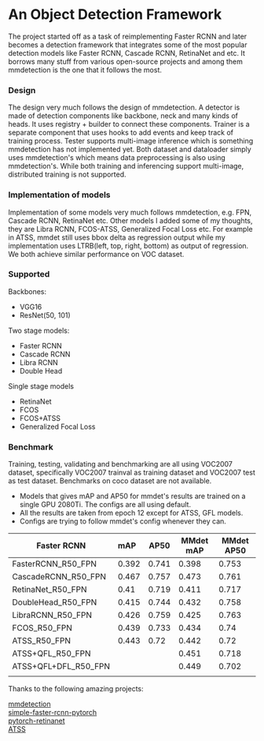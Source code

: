 # An Object Detection Framework
The project started off as a task of reimplementing Faster RCNN and later becomes a detection framework that integrates some of the most popular detection models like Faster RCNN, Cascade RCNN, RetinaNet and etc. It borrows many stuff from various open-source projects and among them mmdetection is the one that it follows the most.



### Design

The design very much follows the design of mmdetection. A detector is made of detection  components like backbone, neck and many kinds of heads. It uses registry + builder to connect these components. Trainer is a separate component that uses hooks to add events and keep track of training process. Tester supports multi-image inference which is something mmdetection has not implemented yet. Both dataset and dataloader simply uses mmdetection's which means data preprocessing is also using mmdetection's. While both training and inferencing support multi-image, distributed training is not supported. 



### Implementation of models

Implementation of some models very much follows mmdetection, e.g. FPN, Cascade RCNN, RetinaNet etc. Other models I added some of my thoughts, they are Libra RCNN, FCOS-ATSS, Generalized Focal Loss etc. For example in ATSS, mmdet still uses bbox delta as regression output while my implementation uses LTRB(left, top, right, bottom) as output of regression. We both achieve similar performance on VOC dataset. 



### Supported

Backbones:

- VGG16
- ResNet(50, 101)

Two stage models:

- Faster RCNN
- Cascade RCNN
- Libra RCNN
- Double Head

Single stage models

- RetinaNet
- FCOS
- FCOS+ATSS
- Generalized Focal Loss



### Benchmark

Training, testing, validating and benchmarking are all using VOC2007 dataset, specifically VOC2007 trainval as training dataset and VOC2007 test as test dataset. Benchmarks on coco dataset are not available. 

- Models that gives mAP and AP50 for mmdet's results are trained on a single GPU 2080Ti. The configs are all using default. 
- All the results are taken from epoch 12 except for ATSS, GFL models.
- Configs are trying to follow mmdet's config whenever they can. 



| Faster RCNN          | mAP   | AP50  | MMdet mAP | MMdet AP50 |
| -------------------- | :---- | ----- | --------- | ---------- |
| FasterRCNN_R50_FPN   | 0.392 | 0.741 | 0.398     | 0.753      |
| CascadeRCNN_R50_FPN  | 0.467 | 0.757 | 0.473     | 0.761      |
| RetinaNet_R50_FPN    | 0.41  | 0.719 | 0.411     | 0.717      |
| DoubleHead_R50_FPN   | 0.415 | 0.744 | 0.432     | 0.758      |
| LibraRCNN_R50_FPN    | 0.426 | 0.759 | 0.425     | 0.763      |
| FCOS_R50_FPN         | 0.439 | 0.733 | 0.434     | 0.74       |
| ATSS_R50_FPN         | 0.443 | 0.72  | 0.442     | 0.72       |
| ATSS+QFL_R50_FPN     |       |       | 0.451     | 0.718      |
| ATSS+QFL+DFL_R50_FPN |       |       | 0.449     | 0.702      |
|                      |       |       |           |            |







Thanks to the following amazing projects:


[mmdetection](https://github.com/open-mmlab/mmdetection)  
[simple-faster-rcnn-pytorch](https://github.com/chenyuntc/simple-faster-rcnn-pytorch)  
[pytorch-retinanet](https://github.com/kuangliu/pytorch-retinanet)  
[ATSS](https://github.com/sfzhang15/ATSS)  


